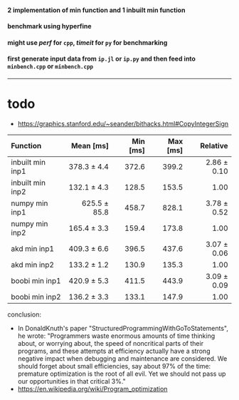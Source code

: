 #### 2 implementation of min function and 1 inbuilt min function
#### benchmark using **hyperfine**
#### might use *perf* for `cpp`, *timeit* for `py` for benchmarking
#### first generate input data from `ip.jl` or `ip.py` and then feed into `minbench.cpp` or `minbench.cpp`
---

todo
===
+ https://graphics.stanford.edu/~seander/bithacks.html#CopyIntegerSign

| Function | Mean [ms] | Min [ms] | Max [ms] | Relative |
|:---|---:|---:|---:|---:|
| inbuilt min inp1 | 378.3 ± 4.4 | 372.6 | 399.2 | 2.86 ± 0.10 |
| inbuilt min inp2 | 132.1 ± 4.3 | 128.5 | 153.5 | 1.00 |
| numpy min inp1   | 625.5 ± 85.8| 458.7 | 828.1 | 3.78 ± 0.52 |
| numpy min inp2   | 165.4 ± 3.3 | 159.4 | 173.8 | 1.00 |
| akd min inp1     | 409.3 ± 6.6 | 396.5 | 437.6 | 3.07 ± 0.06 |
| akd min inp2     | 133.2 ± 1.2 | 130.9 | 135.3 | 1.00 |
| boobi min inp1   | 420.9 ± 5.3 | 411.5 | 443.9 | 3.09 ± 0.09 |
| boobi min inp2   | 136.2 ± 3.3 | 133.1 | 147.9 | 1.00 |

conclusion: 
+ In DonaldKnuth's paper "StructuredProgrammingWithGoToStatements", he wrote: "Programmers waste enormous amounts of time thinking about, or worrying about, the speed of noncritical parts of their programs, and these attempts at efficiency actually have a strong negative impact when debugging and maintenance are considered. We should forget about small efficiencies, say about 97% of the time: premature optimization is the root of all evil. Yet we should not pass up our opportunities in that critical 3%." 
+ https://en.wikipedia.org/wiki/Program_optimization
